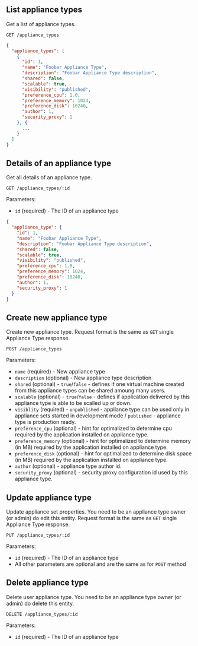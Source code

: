 ## List appliance types

Get a list of appliance types.

```
GET /appliance_types
```

```json
{
  "appliance_types": [
    {
      "id": 1,
      "name": "Foobar Appliance Type",
      "description": "Foobar Appliance Type description",
      "shared": false,
      "scalable": true,
      "visibility": "published",
      "preference_cpu": 1.0,
      "preference_memory": 1024,
      "preference_disk": 10240,
      "author": 1,
      "security_proxy": 1
    }, {
      ...
    }
  ]
}
```

## Details of an appliance type

Get all details of an appliance type.

```
GET /appliance_types/:id
```

Parameters:

+ `id` (required) - The ID of an appliance type

```json
{
  "appliance_type": {
    "id": 1,
    "name": "Foobar Appliance Type",
    "description": "Foobar Appliance Type description",
    "shared": false,
    "scalable": true,
    "visibility": "published",
    "preference_cpu": 1.0,
    "preference_memory": 1024,
    "preference_disk": 10240,
    "author": 1,
    "security_proxy": 1
  }
}
```

## Create new appliance type

Create new appliance type. Request format is the same as `GET` single Appliance Type response.

```
POST /appliance_types
```

Parameters:

+ `name` (required) - New appliance type
+ `description` (optional) - New appliance type description
+ `shared` (optional) - `true`/`false` - defines if one virtual machine created from this appliance types can be shared amoung many users.
+ `scalable` (optional) - `true`/`false` - defines if application delivered by this appliance type is able to be scalled up or down.
+ `visiblity` (required) - `unpublished` - appliance type can be used only in appliance sets started in development mode / `published` - appliance type is production ready.
+ `preference_cpu` (optional) - hint for optimalized to determine cpu required by the application installed on appliance type.
+ `preference_memory` (optional) - hint for optimalized to determine memory (in MB) required by the application installed on appliance type.
+ `preference_disk` (optional) - hint for optimalized to determine disk space (in MB) required by the application installed on appliance type.
+ `author` (optional) - appliance type author id.
+ `security_proxy` (optional) - security proxy configuration id used by this appliance type.

## Update appliance type

Update appliance set properties. You need to be an appliance type owner (or admin) do edit this entity. Request format is the same as `GET` single Appliance Type response.

```
PUT /appliance_types/:id
```

Parameters:

+ `id` (required) - The ID of an appliance type
+ All other parameters are optional and are the same as for `POST` method

## Delete appliance type

Delete user appliance type. You need to be an appliance type owner (or admin) do delete this entity.

```
DELETE /appliance_types/:id
```

Parameters:

+ `id` (required) - The ID of an appliance type